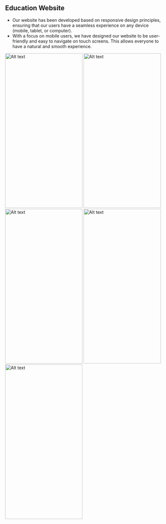 ## Education Website
- Our website has been developed based on responsive design principles, ensuring that our users have a seamless experience on any device (mobile, tablet, or computer).
- With a focus on mobile users, we have designed our website to be user-friendly and easy to navigate on touch screens. This allows everyone to have a natural and smooth experience.

<img title="a title" alt="Alt text" src="https://github.com/mrvozturk/bbc_blog/assets/133267808/a2da3c7d-32dd-4dc4-8aaf-586e3a1f0bbf" width="250px" height="500px">
<img title="a title" alt="Alt text" src="https://github.com/mrvozturk/bbc_blog/assets/133267808/1a68699f-67b5-465e-aca2-da7e85cab4af"width="250px" height="500px">
<img title="a title" alt="Alt text" src="https://github.com/mrvozturk/bbc_blog/assets/133267808/a634ecca-e299-424b-b486-ad7e687189b8"width="250px" height="500px">
<img title="a title" alt="Alt text" src="https://github.com/mrvozturk/bbc_blog/assets/133267808/67bcf3b2-996f-47c8-b7de-cde32a45fec1"width="250px" height="500px">
<img title="a title" alt="Alt text" src="https://github.com/mrvozturk/bbc_blog/assets/133267808/6fc1683f-b4b0-4367-a853-03133a48e486"width="250px" height="500px">
